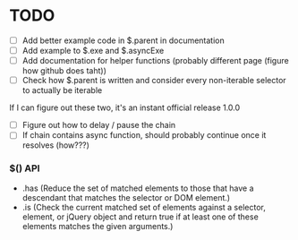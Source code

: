 # TODO

- [ ] Add better example code in $.parent in documentation
- [ ] Add example to $.exe and $.asyncExe
- [ ] Add documentation for helper functions (probably different page (figure how github does taht))
- [ ] Check how $.parent is written and consider every non-iterable selector to actually be iterable

If I can figure out these two, it's an instant official release 1.0.0

- [ ] Figure out how to delay / pause the chain
- [ ] If chain contains async function, should probably continue once it resolves (how???)

### $() API

- .has (Reduce the set of matched elements to those that have a descendant that matches the selector or DOM element.)
- .is (Check the current matched set of elements against a selector, element, or jQuery object and return true if at least one of these elements matches the given arguments.)
